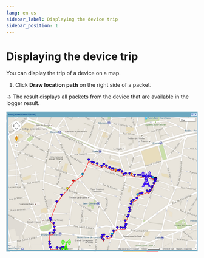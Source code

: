 ```yaml
---
lang: en-us
sidebar_label: Displaying the device trip
sidebar_position: 1
---
```


# Displaying the device trip

You can display the trip of a device on a map.

1.  Click **Draw location path** on the
    right side of a packet.

-\> The result displays all packets from the device that are available
in the logger result.

![](./_images/trip-interface-1.png)

